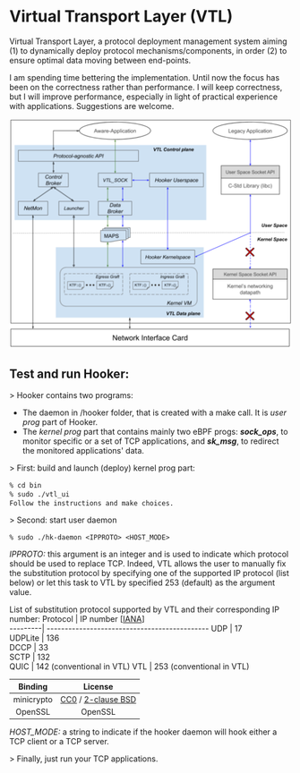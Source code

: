 Virtual Transport Layer (VTL)
===
Virtual Transport Layer, a protocol deployment management system aiming
(1) to dynamically deploy protocol mechanisms/components, in order
(2) to ensure optimal data moving between end-points.

I am spending time bettering the implementation. Until now the focus has been
on the correctness rather than performance. I will keep correctness, but I will
improve performance, especially in light of practical experience with
applications. Suggestions are welcome.

![](files/vtl.png)

Test and run  Hooker:
---
\> Hooker contains two programs:
* The daemon in /hooker folder, that is created with a make call. It is _user prog_ part of Hooker.
* The _kernel prog_ part that contains mainly two eBPF progs: _**sock_ops**_, to monitor specific 
or a set of TCP applications, and _**sk_msg**_, to redirect the monitored applications' data.

\> First: build and launch (deploy) kernel prog part:
```
% cd bin
% sudo ./vtl_ui
Follow the instructions and make choices.
```

\> Second: start user daemon
```
% sudo ./hk-daemon <IPPROTO> <HOST_MODE>
```

*IPPROTO:* this argument is an integer and is used to indicate which protocol should be used to replace TCP. 
	Indeed, VTL allows the user to manually fix the substitution protocol by specifying one of the supported IP 
	protocol (list below) or let this task to VTL by specified 253 (default) as the argument value.

List of substitution protocol supported by VTL and their corresponding IP number:
Protocol |    IP number [[IANA](https://bit.ly/3nehetj)]   
---------| ---------------------------------------------
UDP    |             17            
UDPLite  |             136           
DCCP   |             33            
SCTP   |             132           
QUIC   | 142 (conventional in VTL) 
VTL    | 253 (conventional in VTL) 

| Binding | License |
|:-----:|:-----:|
| minicrypto | [CC0](https://github.com/ctz/cifra/) / [2-clause BSD](https://github.com/kmackay/micro-ecc) |
| OpenSSL | OpenSSL |


*HOST_MODE:* a string to indicate if the hooker daemon will hook either a TCP client or a TCP server.


\> Finally, just run your TCP applications.